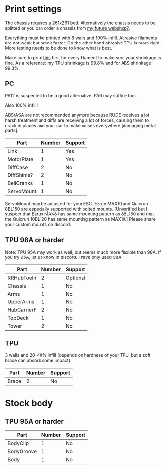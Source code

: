 # Print settings

The chassis requires a 261x261 bed. Alternatively the chassis needs to be splitted or you can order a chassis from [my future webshop?]().

Everything must be printed with 8 walls and 100% infill. Abrasive filaments are not weak but break faster. On the other hand abrasive TPU is more rigid. More testing needs to be done to know what is best.

Make sure to print [this](/Calibration.stl) first for every filament to make sure your shrinkage is fine. As a reference: my TPU shrinkage is 99.8% and for ABS shrinkage 99.3%.

## PC

PA12 is suspected to be a good alternative. PA6 may suffice too.

Also 100% infill!

ABS/ASA are not recommended anymore because RUDE receives a lot harsh treatment and diffs are receiving a lot of forces, causing them to crack in places and your car to make noises everywhere [damaging metal parts].

Part | Number | Support
--- | --- | ---
Link | 1 | Yes
MotorPlate | 1 | Yes
DiffCase | 2 | No
DiffShims? | 2 | No
BellCranks | 1 | No
ServoMount | 1 | No

ServoMount may be adjusted for your ESC. Ezrun MAX10 and Quicrun 8BL150 are especially supported with bolted mounts. [Unverified but I suspect that Ezrun MAX8 has same mounting pattern as 8BL150 and that the Quicrun 10BL120 has same mounting pattern as MAX10.] Please share your custom mounts on discord.

## TPU 98A or harder

Note: TPU 95A may work as well, but seems much more flexible than 98A. If you try 95A, let us know in discord. I have only used 98A.

Part | Number | Support
--- | --- | ---
RRHubToeIn | 2 | Optional
Chassis | 1 | No
Arms | 1 | No
UpperArms | 1 | No
HubCarrierF | 2 | No
TopDeck | 1 | No
Tower | 2 | No

## TPU

3 walls and 20-40% infill (depends on hardness of your TPU, but a soft brace can absorb some impact).

Part | Number | Support
--- | --- | ---
Brace | 2 | No

# Stock body

## TPU 95A or harder

Part | Number | Support
--- | --- | ---
BodyClip | 1 | No
BodyGroove | 1 | No
Body | 1 | No